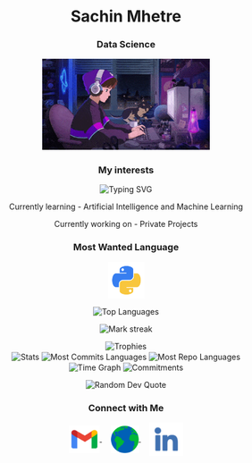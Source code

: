 <h1 align="center">Sachin Mhetre</h1>
<h3 align="center">Data Science</h3>
<p align="center">
  <img alt="Coding GIF" width="300" height="auto" src="assets/coding.gif"/>
</p>

<h3 align="center">My interests</h3>
<p align="center">
  <img src="https://readme-typing-svg.demolab.com?font=Kalnia+Glaze&weight=500&size=30&duration=1000&pause=1000&center=true&random=true&width=500&lines=Artificial+Intelligence;Machine+Learning;Data+Science,Cloud+Computing" alt="Typing SVG" />
</p>

<p align="center">Currently learning - Artificial Intelligence and Machine Learning</p>
<p align="center">Currently working on - Private Projects</p>

<h3 align="center">Most Wanted Language</h3>
<p align="center">
  <a href="https://github.com/samarjit-sahoo/Python_Practice.git" target="_blank">
    <img align="center" src="assets/python.png" alt="Python" height="65" width="65" />
  </a>
</p>

<p align="center">
  <img align="center" src="https://github-readme-stats.vercel.app/api/top-langs?username=SachinMhetre678&hide_border=true&no-bg=true&no-frame=true&layout=compact&theme=transparent&hide=html,css" alt="Top Languages"/>
</p>

<p align="center">
  <img alt="Mark streak" src="https://github-readme-streak-stats.herokuapp.com/?user=SachinMhetre678&hide_border=true&theme=transparent" /> 
</p>

<div align="center">
  <img src="https://github-profile-trophy.vercel.app/?username=SachinMhetre678&no-bg=true&no-frame=true&row=2&column=3" alt="Trophies">
</div>

<div align="center">
  <img align="center" src="http://github-profile-summary-cards.vercel.app/api/cards/stats?username=SachinMhetre678&theme=transparent" height="180em" alt="Stats"/>
  <img align="center" src="http://github-profile-summary-cards.vercel.app/api/cards/most-commit-language?username=SachinMhetre678&theme=transparent&exclude=html,CSS,Jupyter%20Notebook" height="180em" alt="Most Commits Languages"/>
  <img align="center" src="http://github-profile-summary-cards.vercel.app/api/cards/repos-per-language?username=SachinMhetre678&theme=transparent&exclude=html,CSS,Jupyter%20Notebook" height="180em" alt="Most Repo Languages"/>
  <img align="center" src="http://github-profile-summary-cards.vercel.app/api/cards/productive-time?username=SachinMhetre678&theme=transparent&utcOffset=5.30" height="180em" alt="Time Graph"/>
  <img align="center" src="http://github-profile-summary-cards.vercel.app/api/cards/profile-details?username=SachinMhetre678&theme=transparent" height="180em" alt="Commitments"/>
</div>

<p align="center">
  <img src="https://quotes-github-readme.vercel.app/api?type=horizontal&theme=transparent" alt="Random Dev Quote" />
</p>

<h3 align="center">Connect with Me</h3>
<p align="center">
  <a href="mailto:sachinmhetre678@gmail.com" target="_blank">
    <img align="center" src="assets/gmail.png" alt="mail" height="50" width="55" />
  </a>
  &nbsp;&nbsp;&nbsp;
  <a href="https://sachinmhetre.vercel.app/" target="_blank">
    <img align="center" src="assets/web.png" alt="website" height="50" width="50" />
  </a>
  &nbsp;&nbsp;&nbsp;
  <a href="https://www.linkedin.com/in/sachin-mhetre-382039233/" target="_blank">
    <img align="center" src="assets/linkedin.png" alt="linkedin" height="60" width="60" />
  </a>
</p>
